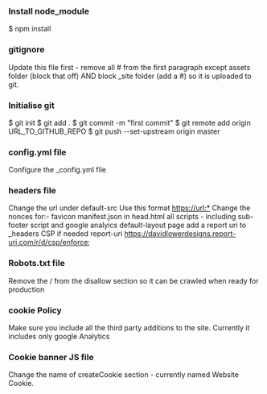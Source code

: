 ### Install node_module

$ npm install

### gitignore

Update this file first - remove all # from the first paragraph except assets folder (block that off) AND block _site folder (add a #) so it is uploaded to git.

### Initialise git

$ git init
$ git add .
$ git commit -m "first commit"
$ git remote add origin URL_TO_GITHUB_REPO
$ git push --set-upstream origin master

### config.yml file

Configure the \_config.yml file

### headers file

Change the url under default-src
Use this format <https://url:*>
Change the nonces for:-
favicon manifest.json in head.html
all scripts - including sub-footer script and google analyics default-layout page
add a report uri to \_headers CSP if needed
report-uri <https://davidlowerdesigns.report-uri.com/r/d/csp/enforce>;

### Robots.txt file

Remove the / from the disallow section so it can be crawled when ready for production

### cookie Policy

Make sure you include all the third party additions to the site. Currently it includes only google Analytics

### Cookie banner JS file

Change the name of createCookie section - currently named Website Cookie.